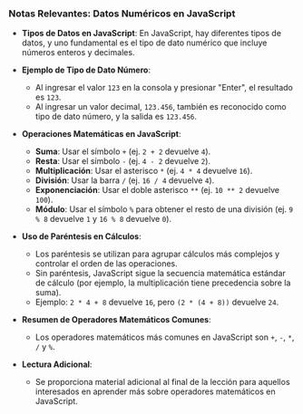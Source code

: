 ### Notas Relevantes: Datos Numéricos en JavaScript

- **Tipos de Datos en JavaScript**: En JavaScript, hay diferentes tipos de datos, y uno fundamental es el tipo de dato numérico que incluye números enteros y decimales.
- **Ejemplo de Tipo de Dato Número**:
  - Al ingresar el valor `123` en la consola y presionar "Enter", el resultado es `123`.
  - Al ingresar un valor decimal, `123.456`, también es reconocido como tipo de dato número, y la salida es `123.456`.

- **Operaciones Matemáticas en JavaScript**:
  - **Suma**: Usar el símbolo `+` (ej. `2 + 2` devuelve `4`).
  - **Resta**: Usar el símbolo `-` (ej. `4 - 2` devuelve `2`).
  - **Multiplicación**: Usar el asterisco `*` (ej. `4 * 4` devuelve `16`).
  - **División**: Usar la barra `/` (ej. `16 / 4` devuelve `4`).
  - **Exponenciación**: Usar el doble asterisco `**` (ej. `10 ** 2` devuelve `100`).
  - **Módulo**: Usar el símbolo `%` para obtener el resto de una división (ej. `9 % 8` devuelve `1` y `16 % 8` devuelve `0`).

- **Uso de Paréntesis en Cálculos**:
  - Los paréntesis se utilizan para agrupar cálculos más complejos y controlar el orden de las operaciones.
  - Sin paréntesis, JavaScript sigue la secuencia matemática estándar de cálculo (por ejemplo, la multiplicación tiene precedencia sobre la suma).
  - Ejemplo: `2 * 4 + 8` devuelve `16`, pero `(2 * (4 + 8))` devuelve `24`.

- **Resumen de Operadores Matemáticos Comunes**:
  - Los operadores matemáticos más comunes en JavaScript son `+`, `-`, `*`, `/` y `%`.

- **Lectura Adicional**:
  - Se proporciona material adicional al final de la lección para aquellos interesados en aprender más sobre operadores matemáticos en JavaScript.